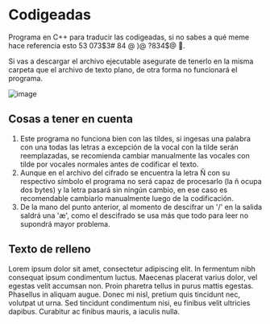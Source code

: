 # Codigeadas
Programa en C++ para traducir las codigeadas, si no sabes a qué meme hace referencia esto 53 073$3# 84 @ )@ ?834$@ 👀. 

Si vas a descargar el archivo ejecutable asegurate de tenerlo en la misma carpeta que el archivo de texto plano, de otra forma no funcionará el programa.

![image](https://github.com/user-attachments/assets/535efd30-70b1-409d-8dfc-6917065ac553)


## Cosas a tener en cuenta
1. Este programa no funciona bien con las tildes, si ingesas una palabra con una todas las letras a excepción de la vocal con la tilde serán reemplazadas, se recomienda cambiar manualmente las vocales con tilde por vocales normales antes de codificar el texto.
2. Aunque en el archivo del cifrado se encuentra la letra Ñ con su respectivo símbolo el programa no será capaz de procesarlo (la ñ ocupa dos bytes) y la letra pasará sin ningún cambio, en ese caso es recomendable cambiarlo manualmente luego de la codificación.
3. De la mano del punto anterior, al momento de descifrar un '/' en la salida saldrá una 'æ', como el descifrado se usa más que todo para leer no supondrá mayor problema.

## Texto de relleno
Lorem ipsum dolor sit amet, consectetur adipiscing elit. In fermentum nibh consequat ipsum condimentum luctus. Maecenas placerat varius dolor, vel egestas velit accumsan non. Proin pharetra tellus in purus mattis egestas. Phasellus in aliquam augue. Donec mi nisl, pretium quis tincidunt nec, volutpat ut urna. Sed tincidunt condimentum nisi, eu finibus velit ultricies dapibus. Curabitur ac finibus mauris, a iaculis nulla. 
